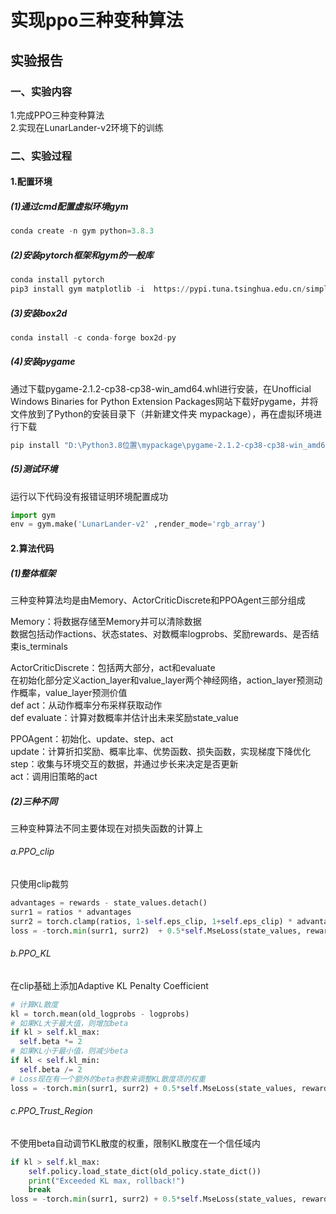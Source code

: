 # 实现ppo三种变种算法
## 实验报告
### 一、实验内容
1.完成PPO三种变种算法  
2.实现在LunarLander-v2环境下的训练
### 二、实验过程
#### 1.配置环境
##### (1)通过cmd配置虚拟环境gym  
```python
conda create -n gym python=3.8.3
```
##### (2)安装pytorch框架和gym的一般库
  ```python
conda install pytorch
pip3 install gym matplotlib -i  https://pypi.tuna.tsinghua.edu.cn/simple
  ```
##### (3)安装box2d
```python
conda install -c conda-forge box2d-py
```
##### (4)安装pygame  
通过下载pygame-2.1.2-cp38-cp38-win_amd64.whl进行安装，在Unofficial Windows Binaries for Python Extension Packages网站下载好pygame，并将文件放到了Python的安装目录下（并新建文件夹 mypackage），再在虚拟环境进行下载
```python
pip install "D:\Python3.8位置\mypackage\pygame-2.1.2-cp38-cp38-win_amd64.whl"
```
##### (5)测试环境  
运行以下代码没有报错证明环境配置成功
  ```python
import gym
env = gym.make('LunarLander-v2' ,render_mode='rgb_array')
  ```
#### 2.算法代码
##### (1)整体框架
三种变种算法均是由Memory、ActorCriticDiscrete和PPOAgent三部分组成  

Memory：将数据存储至Memory并可以清除数据   
数据包括动作actions、状态states、对数概率logprobs、奖励rewards、是否结束is_terminals  

ActorCriticDiscrete：包括两大部分，act和evaluate   
在初始化部分定义action_layer和value_layer两个神经网络，action_layer预测动作概率，value_layer预测价值    
def act：从动作概率分布采样获取动作  
def evaluate：计算对数概率并估计出未来奖励state_value  

PPOAgent：初始化、update、step、act    
update：计算折扣奖励、概率比率、优势函数、损失函数，实现梯度下降优化  
step：收集与环境交互的数据，并通过步长来决定是否更新    
act：调用旧策略的act  
##### (2)三种不同
三种变种算法不同主要体现在对损失函数的计算上  
###### a.PPO_clip
只使用clip裁剪
  ```python
advantages = rewards - state_values.detach()
surr1 = ratios * advantages  
surr2 = torch.clamp(ratios, 1-self.eps_clip, 1+self.eps_clip) * advantages
loss = -torch.min(surr1, surr2)  + 0.5*self.MseLoss(state_values, rewards) - 0.01*dist_entropy
  ```
###### b.PPO_KL
在clip基础上添加Adaptive KL Penalty Coefficient
  ```python
# 计算KL散度
kl = torch.mean(old_logprobs - logprobs)
# 如果KL大于最大值，则增加beta
if kl > self.kl_max:
    self.beta *= 2
# 如果KL小于最小值，则减少beta
if kl < self.kl_min:
    self.beta /= 2
# Loss现在有一个额外的beta参数来调整KL散度项的权重
loss = -torch.min(surr1, surr2) + 0.5*self.MseLoss(state_values, rewards) - 0.01*dist_entropy + self.beta*kl
  ```
###### c.PPO_Trust_Region
不使用beta自动调节KL散度的权重，限制KL散度在一个信任域内
  ```python
  if kl > self.kl_max:
      self.policy.load_state_dict(old_policy.state_dict())
      print("Exceeded KL max, rollback!")
      break
loss = -torch.min(surr1, surr2) + 0.5*self.MseLoss(state_values, rewards) - 0.01*dist_entropy + kl
  ```
